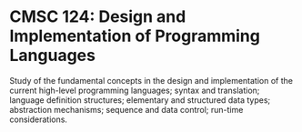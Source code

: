 # CMSC 124: Design and Implementation of Programming Languages

Study of the fundamental concepts in the design and implementation of the current
high-level programming languages; syntax and translation; language definition
structures; elementary and structured data types; abstraction mechanisms;
sequence and data control; run-time considerations.

